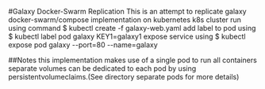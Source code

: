#Galaxy Docker-Swarm Replication
This is an attempt to replicate galaxy docker-swarm/compose implementation on kubernetes k8s cluster
run using command
$ kubectl create -f galaxy-web.yaml
add label to pod using
$ kubectl label pod galaxy KEY1=galaxy1
expose service using 
$ kubectl expose pod galaxy --port=80 --name=galaxy

##Notes
this implementation makes use of a single pod to run all containers
separate volumes can be dedicated to each pod by using persistentvolumeclaims.(See directory separate pods for more details)

